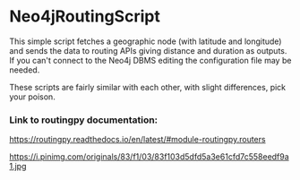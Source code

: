 # Neo4jRoutingScript
This simple script fetches a geographic node (with latitude and longitude) and sends the data to routing APIs giving distance and duration as outputs. If you can't connect to the Neo4j DBMS editing the configuration file may be needed.

These scripts are fairly similar with each other, with slight differences, pick your poison.

### Link to routingpy documentation:
https://routingpy.readthedocs.io/en/latest/#module-routingpy.routers




https://i.pinimg.com/originals/83/f1/03/83f103d5dfd5a3e61cfd7c558eedf9a1.jpg
